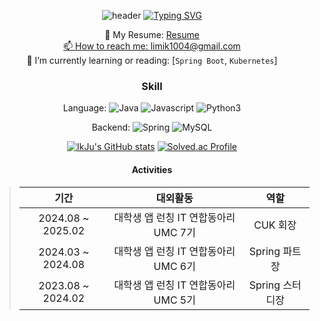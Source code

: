<div align="center">
  
![header](https://capsule-render.vercel.app/api?type=waving&thema=ambient_gradient&height=250&section=header&text=IkJu%20Lim&fontSize=90)
[![Typing SVG](https://readme-typing-svg.demolab.com?font=Handjet&weight=900&size=50&pause=1000&color=814DFFD8&lines=Welcome+to+Limikju's+GitHub)](https://git.io/typing-svg)

📝 My Resume: <a href="https://ikedo.notion.site/69bc09dd6fa149378aeead7189db415d">Resume<br>
📫 How to reach me: limik1004@gmail.com<br>
🌱 I’m currently learning or reading: [`Spring Boot`, `Kubernetes`]<br>

<!-- [![Solved.ac프로필](http://mazassumnida.wtf/api/v2/generate_badge?boj=ksundong)](https://solved.ac/ksundong)  -->
<!-- ![github stats](https://github-readme-stats.vercel.app/api?username=ksundong&show_icons=true) -->

### Skill

Language:
![Java](https://img.shields.io/badge/Java-%23ED8B00.svg?&style=flat&logo=java&logoColor=white)
![Javascript](https://img.shields.io/badge/Javascript%20-%23323330.svg?&style=flat&logo=Javascript&logoColor=%23F7DF1E)
![Python3](https://img.shields.io/badge/Python%20-%2314354C.svg?&style=flat&logo=python&logoColor=white)
<br>

Backend:
![Spring](https://img.shields.io/badge/Spring%20-%236DB33F.svg?&style=flat&logo=spring&logoColor=white)
![MySQL](https://img.shields.io/badge/Mysql-%2300f.svg?&style=flat&logo=mysql&logoColor=white)
<br>

[![IkJu's GitHub stats](https://github-readme-stats.vercel.app/api?username=IkJuLim)](https://github.com/anuraghazra/github-readme-stats)
[![Solved.ac Profile](http://mazassumnida.wtf/api/v2/generate_badge?boj=sbi06193)](https://solved.ac/sbi06193/)

#### Activities
> |기간|대외활동|역할|
> |:-:|:-:|:-:|
> |2024.08 ~ 2025.02|대학생 앱 런칭 IT 연합동아리 UMC 7기|CUK 회장|
> |2024.03 ~ 2024.08|대학생 앱 런칭 IT 연합동아리 UMC 6기|Spring 파트장|
> |2023.08 ~ 2024.02|대학생 앱 런칭 IT 연합동아리 UMC 5기|Spring 스터디장|
</div>
